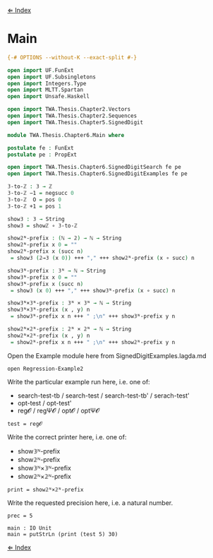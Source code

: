 [⇐ Index](../html/TWA.Thesis.index.html)

# Main

```agda
{-# OPTIONS --without-K --exact-split #-}

open import UF.FunExt
open import UF.Subsingletons
open import Integers.Type
open import MLTT.Spartan
open import Unsafe.Haskell

open import TWA.Thesis.Chapter2.Vectors
open import TWA.Thesis.Chapter2.Sequences
open import TWA.Thesis.Chapter5.SignedDigit

module TWA.Thesis.Chapter6.Main where

postulate fe : FunExt
postulate pe : PropExt

open import TWA.Thesis.Chapter6.SignedDigitSearch fe pe
open import TWA.Thesis.Chapter6.SignedDigitExamples fe pe

𝟛-to-ℤ : 𝟛 → ℤ
𝟛-to-ℤ −1 = negsucc 0
𝟛-to-ℤ  O = pos 0
𝟛-to-ℤ +1 = pos 1

show𝟛 : 𝟛 → String
show𝟛 = showℤ ∘ 𝟛-to-ℤ

show𝟚ᴺ-prefix : (ℕ → 𝟚) → ℕ → String
show𝟚ᴺ-prefix x 0 = ""
show𝟚ᴺ-prefix x (succ n)
 = show𝟛 (𝟚→𝟛 (x 0)) +++ "," +++ show𝟚ᴺ-prefix (x ∘ succ) n

show𝟛ᴺ-prefix : 𝟛ᴺ → ℕ → String
show𝟛ᴺ-prefix x 0 = ""
show𝟛ᴺ-prefix x (succ n)
 = show𝟛 (x 0) +++ "," +++ show𝟛ᴺ-prefix (x ∘ succ) n

show𝟛ᴺ×𝟛ᴺ-prefix : 𝟛ᴺ × 𝟛ᴺ → ℕ → String
show𝟛ᴺ×𝟛ᴺ-prefix (x , y) n
 = show𝟛ᴺ-prefix x n +++ " ;\n" +++ show𝟛ᴺ-prefix y n

show𝟚ᴺ×𝟚ᴺ-prefix : 𝟚ᴺ × 𝟚ᴺ → ℕ → String
show𝟚ᴺ×𝟚ᴺ-prefix (x , y) n
 = show𝟚ᴺ-prefix x n +++ " ;\n" +++ show𝟚ᴺ-prefix y n
```

Open the Example module here from SignedDigitExamples.lagda.md

```
open Regression-Example2
```

Write the particular example run here, i.e. one of:
 * search-test-tb / search-test / search-test-tb' / serach-test'
 * opt-test / opt-test'
 * reg𝓞 / regΨ𝓞 / opt𝓞 / optΨ𝓞

```
test = reg𝓞
```

Write the correct printer here, i.e. one of:
 * show𝟛ᴺ-prefix
 * show𝟚ᴺ-prefix
 * show𝟛ᴺ×𝟛ᴺ-prefix
 * show𝟚ᴺ×𝟚ᴺ-prefix

```
print = show𝟚ᴺ×𝟚ᴺ-prefix
```

Write the requested precision here, i.e. a natural number.

```
prec = 5
```

```
main : IO Unit
main = putStrLn (print (test 5) 30)
```

[⇐ Index](../html/TWA.Thesis.index.html)
